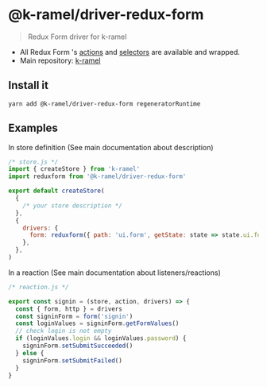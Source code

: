 # @k-ramel/driver-redux-form
> Redux Form driver for k-ramel
 - All Redux Form 's [actions](https://redux-form.com/7.3.0/docs/api/actioncreators.md/#action-creators) and [selectors](https://redux-form.com/7.3.0/docs/api/selectors.md/#selectors) are available and wrapped.
 - Main repository: [k-ramel](https://github.com/alakarteio/k-ramel)
 
## Install it
`yarn add @k-ramel/driver-redux-form regeneratorRuntime`

## Examples
In store definition (See main documentation about description)
```js
/* store.js */
import { createStore } from 'k-ramel'
import reduxform from '@k-ramel/driver-redux-form'

export default createStore(
  {
    /* your store description */
  },
  {
    drivers: {
      form: reduxform({ path: 'ui.form', getState: state => state.ui.form }) // default is { path: 'form' }
    },
  },
)
```

In a reaction (See main documentation about listeners/reactions)
```js
/* reaction.js */

export const signin = (store, action, drivers) => {
  const { form, http } = drivers
  const signinForm = form('signin')
  const loginValues = signinForm.getFormValues()
  // check login is not empty
  if (loginValues.login && loginValues.password) {
    signinForm.setSubmitSucceeded()
  } else {
    signinForm.setSubmitFailed()
  }
}
```

